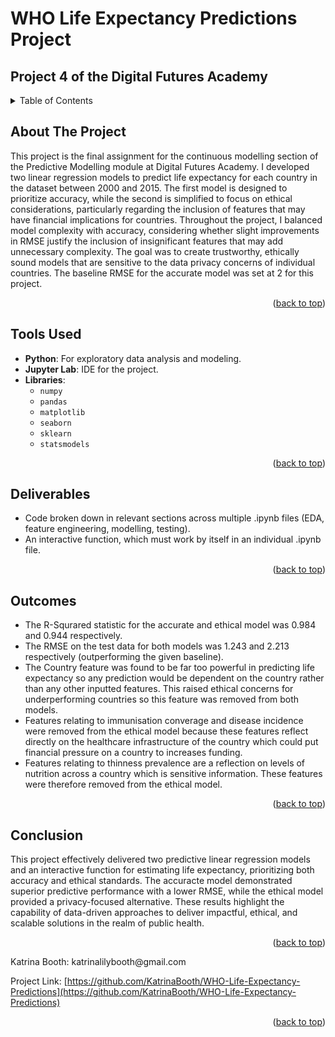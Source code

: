 <a id="readme-top"></a>

# WHO Life Expectancy Predictions Project

## Project 4 of the Digital Futures Academy

<!-- TABLE OF CONTENTS -->
<details>
  <summary>Table of Contents</summary>
  <ol>
    <li>
      <a href="#about-the-project">About The Project</a>
    </li>
    <li>
      <a href="#tools-used">Tools Used</a>
    </li>
    <li>
      <a href="#deliverables">Deliverables</a>
    </li>
    <li>
      <a href="#outcomes">Outcomes</a>
    </li>
    <li>
      <a href="#conclusion">Conclusion</a>
  </ol>
</details>



<!-- ABOUT THE PROJECT -->
## About The Project

This project is the final assignment for the continuous modelling section of the Predictive Modelling module at Digital Futures Academy. I developed two linear regression models to predict life expectancy for each country in the dataset between 2000 and 2015. The first model is designed to prioritize accuracy, while the second is simplified to focus on ethical considerations, particularly regarding the inclusion of features that may have financial implications for countries. Throughout the project, I balanced model complexity with accuracy, considering whether slight improvements in RMSE justify the inclusion of insignificant features that may add unnecessary complexity. The goal was to create trustworthy, ethically sound models that are sensitive to the data privacy concerns of individual countries. The baseline RMSE for the accurate model was set at 2 for this project.

<p align="right">(<a href="#readme-top">back to top</a>)</p>


<!-- Tools Used -->
## Tools Used

* **Python**: For exploratory data analysis and modeling.
* **Jupyter Lab**: IDE for the project.
* **Libraries**:
  * `numpy`
  * `pandas`
  * `matplotlib`
  * `seaborn`
  * `sklearn`
  * `statsmodels`

<p align="right">(<a href="#readme-top">back to top</a>)</p>



<!-- Deliverables -->
## Deliverables

* Code broken down in relevant sections across multiple .ipynb files (EDA, feature engineering, modelling, testing).
* An interactive function, which must work by itself in an individual .ipynb file.

<p align="right">(<a href="#readme-top">back to top</a>)</p>



<!-- Outcomes -->
## Outcomes

* The R-Squrared statistic for the accurate and ethical model was 0.984 and 0.944 respectively.
* The RMSE on the test data for both models was 1.243 and 2.213 respectively (outperforming the given baseline).
* The Country feature was found to be far too powerful in predicting life expectancy so any prediction would be dependent on the country rather than any other inputted features. This raised ethical concerns for underperforming countries so this feature was removed from both models.
* Features relating to immunisation converage and disease incidence were removed from the ethical model because these features reflect directly on the healthcare infrastructure of the country which could put financial pressure on a country to increases funding.
* Features relating to thinness prevalence are a reflection on levels of nutrition across a country which is sensitive information. These features were therefore removed from the ethical model.


<p align="right">(<a href="#readme-top">back to top</a>)</p>



<!-- Conclusion -->
## Conclusion

This project effectively delivered two predictive linear regression models and an interactive function for estimating life expectancy, prioritizing both accuracy and ethical standards. The accuracte model demonstrated superior predictive performance with a lower RMSE, while the ethical model provided a privacy-focused alternative. These results highlight the capability of data-driven approaches to deliver impactful, ethical, and scalable solutions in the realm of public health.


<p align="right">(<a href="#readme-top">back to top</a>)</p>
Katrina Booth: katrinalilybooth@gmail.com

Project Link: [https://github.com/KatrinaBooth/WHO-Life-Expectancy-Predictions](https://github.com/KatrinaBooth/WHO-Life-Expectancy-Predictions)

<p align="right">(<a href="#readme-top">back to top</a>)</p>
